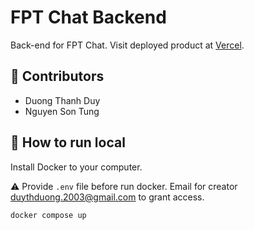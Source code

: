 # FPT Chat Backend

Back-end for FPT Chat. Visit deployed product at [Vercel](https://fpt-chat.vercel.app/).

## 🤗 Contributors

- Duong Thanh Duy
- Nguyen Son Tung

## 🚀 How to run local

Install Docker to your computer.

⚠️ Provide `.env` file before run docker. Email for creator duythduong.2003@gmail.com to grant access.

```bash
docker compose up
```
